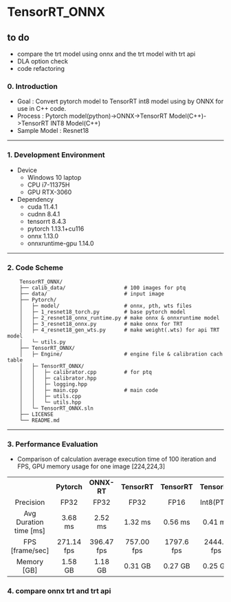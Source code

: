 # TensorRT_ONNX

## to do
- compare the trt model using onnx and the trt model with trt api 
- DLA option check
- code refactoring

### 0. Introduction
- Goal : Convert pytorch model to TensorRT int8 model using by ONNX for use in C++ code.
- Process : Pytorch model(python)->ONNX->TensorRT Model(C++)->TensorRT INT8 Model(C++)
- Sample Model : Resnet18 

---

### 1. Development Environment
- Device 
  - Windows 10 laptop
  - CPU i7-11375H
  - GPU RTX-3060
- Dependency 
  - cuda 11.4.1
  - cudnn 8.4.1
  - tensorrt 8.4.3
  - pytorch 1.13.1+cu116
  - onnx 1.13.0
  - onnxruntime-gpu 1.14.0

---

### 2. Code Scheme
```
    TensorRT_ONNX/
    ├── calib_data/                   # 100 images for ptq
    ├── data/                         # input image
    ├── Pytorch/
    │   ├─ model/                     # onnx, pth, wts files
    │   ├─ 1_resnet18_torch.py        # base pytorch model
    │   ├─ 2_resnet18_onnx_runtime.py # make onnx & onnxruntime model
    │   ├─ 3_resnet18_onnx.py         # make onnx for TRT
    │   ├─ 4_resnet18_gen_wts.py      # make weight(.wts) for api TRT model 
    │   └─ utils.py  
    ├── TensorRT_ONNX/ 
    │   ├─ Engine/                    # engine file & calibration cach table
    │   ├─ TensorRT_ONNX/
    │   │   ├─ calibrator.cpp         # for ptq
    │   │   ├─ calibrator.hpp
    │   │   ├─ logging.hpp
    │   │   ├─ main.cpp               # main code
    │   │   ├─ utils.cpp
    │   │   └─ utils.hpp
    │   └─ TensorRT_ONNX.sln  
    ├── LICENSE
    └── README.md
```

---

### 3. Performance Evaluation
- Comparison of calculation average execution time of 100 iteration and FPS, GPU memory usage for one image [224,224,3]

<table border="0"  width="100%">
	<tbody align="center">
		<tr>
			<td></td>
			<td><strong>Pytorch</strong></td><td><strong>ONNX-RT</strong></td><td><strong>TensorRT</strong></td><td><strong>TensorRT</strong></td><td><strong>TensorRT</strong></td>
		</tr>
		<tr>
			<td>Precision</td><td>FP32</td><td>FP32</td><td>FP32</td><td>FP16</td><td>Int8(PTQ)</td>
		</tr>
		<tr>
			<td>Avg Duration time [ms]</td>
			<td> 3.68 ms</td>
			<td> 2.52 ms </td>
			<td> 1.32 ms</td>
			<td> 0.56 ms</td>
			<td> 0.41 ms</td>
		</tr>
		<tr>
			<td>FPS [frame/sec]</td>
			<td> 271.14 fps</td>
			<td> 396.47 fps</td>
			<td> 757.00 fps</td>
			<td> 1797.6 fps</td>
			<td> 2444.9 fps</td>
		</tr>
		<tr>
			<td>Memory [GB]</td>
			<td> 1.58 GB</td>
			<td> 1.18 GB</td>
			<td> 0.31 GB</td>
			<td> 0.27 GB</td>
			<td> 0.25 GB</td>
		</tr>
	</tbody>
</table>

### 4. compare onnx trt and trt api